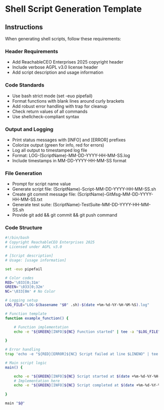 # Shell Script Generation Template

## Instructions
When generating shell scripts, follow these requirements:

### Header Requirements
- Add ReachableCEO Enterprises 2025 copyright header
- Include verbose AGPL v3.0 license header
- Add script description and usage information

### Code Standards
- Use bash strict mode (set -euo pipefail)
- Format functions with blank lines around curly brackets
- Add robust error handling with trap for cleanup
- Check return values of all commands
- Use shellcheck-compliant syntax

### Output and Logging
- Print status messages with [INFO] and [ERROR] prefixes
- Colorize output (green for info, red for errors)
- Log all output to timestamped log file
- Format: LOG-(ScriptName)-MM-DD-YYYY-HH-MM-SS.log
- Include timestamps in MM-DD-YYYY-HH-MM-SS format

### File Generation
- Prompt for script name value
- Generate script file: (ScriptName)-Script-MM-DD-YYYY-HH-MM-SS.sh
- Create git commit message file: (ScriptName)-GitMsg-MM-DD-YYYY-HH-MM-SS.txt
- Generate test suite: (ScriptName)-TestSuite-MM-DD-YYYY-HH-MM-SS.sh
- Provide git add && git commit && git push command

### Code Structure
```bash
#!/bin/bash
# Copyright ReachableCEO Enterprises 2025
# Licensed under AGPL v3.0

# [Script description]
# Usage: [usage information]

set -euo pipefail

# Color codes
RED='\033[0;31m'
GREEN='\033[0;32m'
NC='\033[0m' # No Color

# Logging setup
LOG_FILE="LOG-$(basename "$0" .sh)-$(date +%m-%d-%Y-%H-%M-%S).log"

# Function template
function example_function() {

    # Function implementation
    echo -e "${GREEN}[INFO]${NC} Function started" | tee -a "$LOG_FILE"
    
}

# Error handling
trap 'echo -e "${RED}[ERROR]${NC} Script failed at line $LINENO" | tee -a "$LOG_FILE"' ERR

# Main script logic
main() {

    echo -e "${GREEN}[INFO]${NC} Script started at $(date +%m-%d-%Y-%H-%M-%S)" | tee -a "$LOG_FILE"
    # Implementation here
    echo -e "${GREEN}[INFO]${NC} Script completed at $(date +%m-%d-%Y-%H-%M-%S)" | tee -a "$LOG_FILE"
    
}

main "$@"
```